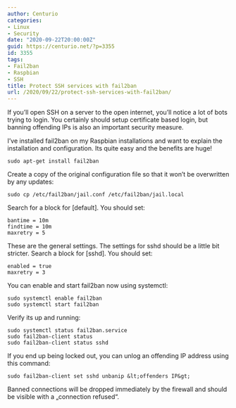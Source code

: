 ```yaml
---
author: Centurio
categories:
- Linux
- Security
date: "2020-09-22T20:00:00Z"
guid: https://centurio.net/?p=3355
id: 3355
tags:
- Fail2ban
- Raspbian
- SSH
title: Protect SSH services with fail2ban
url: /2020/09/22/protect-ssh-services-with-fail2ban/
---
```

If you&#8217;ll open SSH on a server to the open internet, you&#8217;ll notice a lot of bots trying to login. You certainly should setup certificate based login, but banning offending IPs is also an important security measure.

I&#8217;ve installed fail2ban on my Raspbian installations and want to explain the installation and configuration. Its quite easy and the benefits are huge!

```
sudo apt-get install fail2ban
```

Create a copy of the original configuration file so that it won&#8217;t be overwritten by any updates:

```
sudo cp /etc/fail2ban/jail.conf /etc/fail2ban/jail.local
```

Search for a block for [default]. You should set:

```
bantime = 10m
findtime = 10m
maxretry = 5
```

These are the general settings. The settings for sshd should be a little bit stricter. Search a block for [sshd]. You should set:

```
enabled = true
maxretry = 3
```

You can enable and start fail2ban now using systemctl:

```
sudo systemctl enable fail2ban
sudo systemctl start fail2ban
```

Verify its up and running:

```
sudo systemctl status fail2ban.service
sudo fail2ban-client status
sudo fail2ban-client status sshd
```

If you end up being locked out, you can unlog an offending IP address using this command:

```
sudo fail2ban-client set sshd unbanip &lt;offenders IP&gt;
```

Banned connections will be dropped immediately by the firewall and should be visible with a &#8222;connection refused&#8220;.